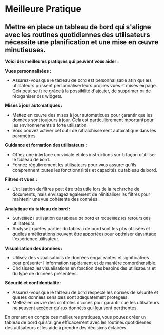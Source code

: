# Meilleure Pratique

## Mettre en place un tableau de bord qui s'aligne avec les routines quotidiennes des utilisateurs nécessite une planification et une mise en œuvre minutieuses.

**Voici des meilleures pratiques qui peuvent vous aider :**

**Vues personnalisées :**

* Assurez-vous que le tableau de bord est personnalisable afin que les utilisateurs puissent personnaliser leurs propres vues et mises en page. Cela peut se faire grâce à la possibilité d'ajouter, de supprimer ou de réorganiser des widgets.

**Mises à jour automatiques :**

* Mettez en œuvre des mises à jour automatiques pour garantir que les données sont toujours à jour. Cela est particulièrement important pour les environnements à forte utilisation.
* Vous pouvez activer cet outil de rafraîchissement automatique dans les paramètres.

**Guidance et formation des utilisateurs :**

* Offrez une interface conviviale et des instructions sur la façon d'utiliser le tableau de bord.
* Formez régulièrement les utilisateurs pour vous assurer qu'ils comprennent toutes les fonctionnalités et capacités du tableau de bord.

**Filtres et vues :**

* L'utilisation de filtres peut être très utile lors de la recherche de documents, mais envisagez également de réinitialiser les filtres pour maintenir une vue cohérente des données.

**Analytique du tableau de bord :**

* Surveillez l'utilisation du tableau de bord et recueillez les retours des utilisateurs.
* Analysez quelles parties du tableau de bord sont les plus utilisées et quelles améliorations peuvent être apportées pour optimiser davantage l'expérience utilisateur.

**Visualisation des données :**

* Utilisez des visualisations de données engageantes et significatives pour présenter l'information rapidement et de manière compréhensible.
* Choisissez les visualisations en fonction des besoins des utilisateurs et du type de données présentées.

**Sécurité et confidentialité :**

* Assurez-vous que le tableau de bord respecte les normes de sécurité et que les données sensibles sont adéquatement protégées.
* Mettez en œuvre des contrôles d'accès pour garantir que les utilisateurs ne peuvent accéder qu'aux données qui leur sont pertinentes.

En prenant en compte ces meilleures pratiques, vous pouvez créer un tableau de bord qui s'aligne efficacement avec les routines quotidiennes des utilisateurs et les aide à prendre des décisions éclairées.
